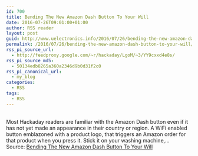 ```yaml
---
id: 700
title: Bending The New Amazon Dash Button To Your Will
date: 2016-07-26T09:01:00+01:00
author: RSS reader
layout: post
guid: http://www.uelectronics.info/2016/07/26/bending-the-new-amazon-dash-button-to-your-will/
permalink: /2016/07/26/bending-the-new-amazon-dash-button-to-your-will/
rss_pi_source_url:
  - http://feedproxy.google.com/~r/hackaday/LgoM/~3/YY9cxxd4e8s/
rss_pi_source_md5:
  - 50134edb8265a360a2346d9b0d31f2c0
rss_pi_canonical_url:
  - my_blog
categories:
  - RSS
tags:
  - RSS
---
```

&#013;  
Most Hackaday readers are familiar with the Amazon Dash button even if it has not yet made an appearance in their country or region. A WiFi enabled button emblazoned with a product logo, that triggers an Amazon order for that product when you press it. Stick it on your washing machine,…&#013;  
Source: <a href="http://feedproxy.google.com/~r/hackaday/LgoM/~3/YY9cxxd4e8s/" target="_blank">Bending The New Amazon Dash Button To Your Will</a>